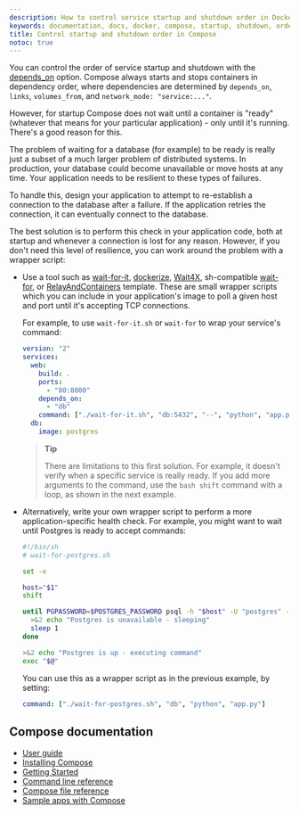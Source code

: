 ```yaml
---
description: How to control service startup and shutdown order in Docker Compose
keywords: documentation, docs, docker, compose, startup, shutdown, order
title: Control startup and shutdown order in Compose
notoc: true
---
```


You can control the order of service startup and shutdown with the
[depends_on](compose-file/compose-file-v3.md#depends_on) option. Compose always starts and stops
containers in dependency order, where dependencies are determined by
`depends_on`, `links`, `volumes_from`, and `network_mode: "service:..."`.

However, for startup Compose does not wait until a container is "ready" (whatever that means
for your particular application) - only until it's running. There's a good
reason for this.

The problem of waiting for a database (for example) to be ready is really just
a subset of a much larger problem of distributed systems. In production, your
database could become unavailable or move hosts at any time. Your application
needs to be resilient to these types of failures.

To handle this, design your application to attempt to re-establish a connection to
the database after a failure. If the application retries the connection,
it can eventually connect to the database.

The best solution is to perform this check in your application code, both at
startup and whenever a connection is lost for any reason. However, if you don't
need this level of resilience, you can work around the problem with a wrapper
script:

- Use a tool such as [wait-for-it](https://github.com/vishnubob/wait-for-it),
  [dockerize](https://github.com/powerman/dockerize), [Wait4X](https://github.com/atkrad/wait4x), sh-compatible
  [wait-for](https://github.com/Eficode/wait-for), or [RelayAndContainers](https://github.com/jasonsychau/RelayAndContainers) template. These are small
  wrapper scripts which you can include in your application's image to
  poll a given host and port until it's accepting TCP connections.

  For example, to use `wait-for-it.sh` or `wait-for` to wrap your service's command:

  ```yaml
  version: "2"
  services:
    web:
      build: .
      ports:
        - "80:8000"
      depends_on:
        - "db"
      command: ["./wait-for-it.sh", "db:5432", "--", "python", "app.py"]
    db:
      image: postgres
  ```

  > **Tip**
  >
  > There are limitations to this first solution. For example, it doesn't verify
  > when a specific service is really ready. If you add more arguments to the
  > command, use the `bash shift` command with a loop, as shown in the next
  > example.

- Alternatively, write your own wrapper script to perform a more application-specific
  health check. For example, you might want to wait until Postgres is ready to
  accept commands:

  ```bash
  #!/bin/sh
  # wait-for-postgres.sh

  set -e

  host="$1"
  shift

  until PGPASSWORD=$POSTGRES_PASSWORD psql -h "$host" -U "postgres" -c '\q'; do
    >&2 echo "Postgres is unavailable - sleeping"
    sleep 1
  done

  >&2 echo "Postgres is up - executing command"
  exec "$@"
  ```

  You can use this as a wrapper script as in the previous example, by setting:

  ```yaml
  command: ["./wait-for-postgres.sh", "db", "python", "app.py"]
  ```


## Compose documentation

- [User guide](index.md)
- [Installing Compose](install/index.md)
- [Getting Started](gettingstarted.md)
- [Command line reference](reference/index.md)
- [Compose file reference](compose-file/index.md)
- [Sample apps with Compose](samples-for-compose.md)
